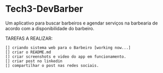 # Tech3-DevBarber
Um aplicativo para buscar barbeiros e agendar serviços na barbearia de acordo com a disponibilidade do barbeiro.

TAREFAS A REALIZAR:

`[] criando sistema web para o Barbeiro [working now...]`<br/>
`[] criar o README.md`<br/>
`[] criar screenshots e video do app em funcionamento.`<br/>
`[] criar post no linkedin`<br/>
`[] compartilhar o post nas redes sociais.`<br/>

